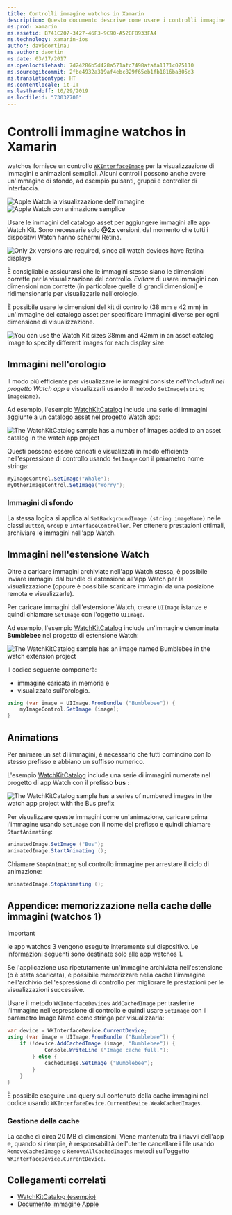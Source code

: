 ```yaml
---
title: Controlli immagine watchos in Xamarin
description: Questo documento descrive come usare i controlli immagine in un'applicazione watchos compilata con Xamarin. Viene illustrato il controllo WKInterfaceImage, il metodo seimagine, aggiungendo immagini a un'estensione del controllo, animazioni e altro ancora.
ms.prod: xamarin
ms.assetid: B741C207-3427-46F3-9C90-A52BF8933FA4
ms.technology: xamarin-ios
author: davidortinau
ms.author: daortin
ms.date: 03/17/2017
ms.openlocfilehash: 7d24286b5d428a571afc7498afafa1171c075110
ms.sourcegitcommit: 2fbe4932a319af4ebc829f65eb1fb1816ba305d3
ms.translationtype: HT
ms.contentlocale: it-IT
ms.lasthandoff: 10/29/2019
ms.locfileid: "73032700"
---
```

# <a name="watchos-image-controls-in-xamarin"></a>Controlli immagine watchos in Xamarin

watchos fornisce un controllo [`WKInterfaceImage`](xref:WatchKit.WKInterfaceImage) per la visualizzazione di immagini e animazioni semplici. Alcuni controlli possono anche avere un'immagine di sfondo, ad esempio pulsanti, gruppi e controller di interfaccia.

![](image-images/image-walkway.png "Apple Watch la visualizzazione dell'immagine") ![](image-images/image-animation.png "Apple Watch con animazione semplice")
<!-- watch image courtesy of http://infinitapps.com/bezel/ -->

Usare le immagini del catalogo asset per aggiungere immagini alle app Watch Kit.
Sono necessarie solo **@2x** versioni, dal momento che tutti i dispositivi Watch hanno schermi Retina.

![](image-images/asset-universal-sml.png "Only 2x versions are required, since all watch devices have Retina displays")

È consigliabile assicurarsi che le immagini stesse siano le dimensioni corrette per la visualizzazione del controllo. *Evitare* di usare immagini con dimensioni non corrette (in particolare quelle di grandi dimensioni) e ridimensionarle per visualizzarle nell'orologio.

È possibile usare le dimensioni del kit di controllo (38 mm e 42 mm) in un'immagine del catalogo asset per specificare immagini diverse per ogni dimensione di visualizzazione.

![](image-images/asset-watch-sml.png "You can use the Watch Kit sizes 38mm and 42mm in an asset catalog image to specify different images for each display size")

## <a name="images-on-the-watch"></a>Immagini nell'orologio

Il modo più efficiente per visualizzare le immagini consiste *nell'includerli nel progetto Watch app* e visualizzarli usando il metodo `SetImage(string imageName)`.

Ad esempio, l'esempio [WatchKitCatalog](https://docs.microsoft.com/samples/xamarin/ios-samples/watchos-watchkitcatalog/) include una serie di immagini aggiunte a un catalogo asset nel progetto Watch app:

![](image-images/asset-whale-sml.png "The WatchKitCatalog sample has a number of images added to an asset catalog in the watch app project")

Questi possono essere caricati e visualizzati in modo efficiente nell'espressione di controllo usando `SetImage` con il parametro nome stringa:

```csharp
myImageControl.SetImage("Whale");
myOtherImageControl.SetImage("Worry");
```

### <a name="background-images"></a>Immagini di sfondo

La stessa logica si applica al `SetBackgroundImage (string imageName)` nelle classi `Button`, `Group` e `InterfaceController`. Per ottenere prestazioni ottimali, archiviare le immagini nell'app Watch.

## <a name="images-in-the-watch-extension"></a>Immagini nell'estensione Watch

Oltre a caricare immagini archiviate nell'app Watch stessa, è possibile inviare immagini dal bundle di estensione all'app Watch per la visualizzazione (oppure è possibile scaricare immagini da una posizione remota e visualizzarle).

Per caricare immagini dall'estensione Watch, creare `UIImage` istanze e quindi chiamare `SetImage` con l'oggetto `UIImage`.

Ad esempio, l'esempio [WatchKitCatalog](https://docs.microsoft.com/samples/xamarin/ios-samples/watchos-watchkitcatalog) include un'immagine denominata **Bumblebee** nel progetto di estensione Watch:

![](image-images/asset-bumblebee-sml.png "The WatchKitCatalog sample has an image named Bumblebee in the watch extension project")

Il codice seguente comporterà:

- immagine caricata in memoria e
- visualizzato sull'orologio.

```csharp
using (var image = UIImage.FromBundle ("Bumblebee")) {
    myImageControl.SetImage (image);
}
```

## <a name="animations"></a>Animations

Per animare un set di immagini, è necessario che tutti comincino con lo stesso prefisso e abbiano un suffisso numerico.

L'esempio [WatchKitCatalog](https://docs.microsoft.com/samples/xamarin/ios-samples/watchos-watchkitcatalog) include una serie di immagini numerate nel progetto di app Watch con il prefisso **bus** :

![](image-images/asset-bus-animation-sml.png "The WatchKitCatalog sample has a series of numbered images in the watch app project with the Bus prefix")

Per visualizzare queste immagini come un'animazione, caricare prima l'immagine usando `SetImage` con il nome del prefisso e quindi chiamare `StartAnimating`:

```csharp
animatedImage.SetImage ("Bus");
animatedImage.StartAnimating ();
```

Chiamare `StopAnimating` sul controllo immagine per arrestare il ciclo di animazione:

```csharp
animatedImage.StopAnimating ();
```

<a name="cache" />

## <a name="appendix-caching-images-watchos-1"></a>Appendice: memorizzazione nella cache delle immagini (watchos 1)

> [!IMPORTANT]
> le app watchos 3 vengono eseguite interamente sul dispositivo. Le informazioni seguenti sono destinate solo alle app watchos 1.

Se l'applicazione usa ripetutamente un'immagine archiviata nell'estensione (o è stata scaricata), è possibile memorizzare nella cache l'immagine nell'archivio dell'espressione di controllo per migliorare le prestazioni per le visualizzazioni successive.

Usare il metodo `WKInterfaceDevice`s `AddCachedImage` per trasferire l'immagine nell'espressione di controllo e quindi usare `SetImage` con il parametro Image Name come stringa per visualizzarla:

```csharp
var device = WKInterfaceDevice.CurrentDevice;
using (var image = UIImage.FromBundle ("Bumblebee")) {
    if (!device.AddCachedImage (image, "Bumblebee")) {
            Console.WriteLine ("Image cache full.");
        } else {
            cachedImage.SetImage ("Bumblebee");
        }
    }
}
```

È possibile eseguire una query sul contenuto della cache immagini nel codice usando `WKInterfaceDevice.CurrentDevice.WeakCachedImages`.

### <a name="managing-the-cache"></a>Gestione della cache

La cache di circa 20 MB di dimensioni. Viene mantenuta tra i riavvii dell'app e, quando si riempie, è responsabilità dell'utente cancellare i file usando `RemoveCachedImage` o `RemoveAllCachedImages` metodi sull'oggetto `WKInterfaceDevice.CurrentDevice`.

## <a name="related-links"></a>Collegamenti correlati

- [WatchKitCatalog (esempio)](https://docs.microsoft.com/samples/xamarin/ios-samples/watchos-watchkitcatalog)
- [Documento immagine Apple](https://developer.apple.com/documentation/watchkit/wkinterfaceimage)
